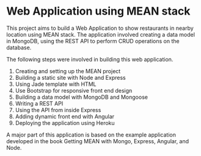 # Web Application using MEAN stack

This project aims to build a Web Application to show restaurants in nearby location using MEAN stack. The application involved creating a data model in MongoDB, using the REST API to perform CRUD operations on the database.

The following steps were involved in building this web application.
1. Creating and setting up the MEAN project
2. Building a static site with Node and Express
3. Using Jade template with HTML
4. Use Bootstrap for responsive front end design
5. Building a data model with MongoDB and Mongoose
6. Writing a REST API
7. Using the API from inside Express
8. Adding dynamic front end with Angular
9. Deploying the application using Heroku

A major part of this application is based on the example application developed in the book Getting MEAN with Mongo, Express, Angular, and Node.
